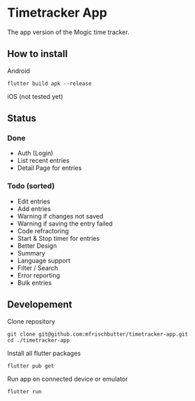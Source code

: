 
# Timetracker App

The app version of the Mogic time tracker.

## How to install
Android

    flutter build apk --release

iOS (not tested yet)

## Status

### Done

- Auth (Login)
- List recent entries
- Detail Page for entries


### Todo (sorted)

- Edit entries
- Add entries
- Warning if changes not saved
- Warning if saving the entry failed
- Code refractoring
- Start & Stop timer for entries
- Better Design
- Summary
- Language support
- Filter / Search
- Error reporting
- Bulk entries

## Developement
Clone repository

    git clone git@github.com:mfrischbutter/timetracker-app.git
    cd ./timetracker-app

Install all flutter packages

    flutter pub get

Run app on connected device or emulator

    flutter run

